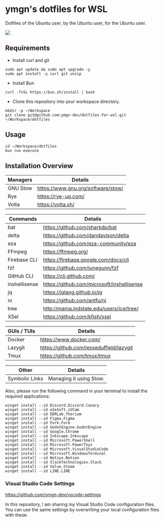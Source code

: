 # ymgn's dotfiles for WSL

Dotfiles of the Ubuntu user, by the Ubuntu user, for the Ubuntu user.

![](https://github.com/ymgn-dev/dotfiles-for-wsl/blob/main/resources/logo.png)

## Requirements

- Install curl and git

```shell
sudo apt update && sudo apt upgrade -y
sudo apt install -y curl git unzip
```

- Install Bun

```shell
curl -fsSL https://bun.sh/install | bash
```

- Clone this repository into your workspace directory.

```shell
mkdir -p ~/Workspace
git clone git@github.com:ymgn-dev/dotfiles-for-wsl.git ~/Workspace/dotfiles
```

## Usage

```shell
cd ~/Workspace/dotfiles
bun run execute
```

## Installation Overview

| Managers | Details                            |
| -------- | ---------------------------------- |
| GNU Stow | https://www.gnu.org/software/stow/ |
| Rye      | https://rye-up.com/                |
| Volta    | https://volta.sh/                  |

| Commands      | Details                                    |
| ------------- | ------------------------------------------ |
| bat           | https://github.com/sharkdp/bat             |
| delta         | https://github.com/dandavison/delta        |
| eza           | https://github.com/eza-community/eza       |
| FFmpeg        | https://ffmpeg.org/                        |
| Firebase CLI  | https://firebase.google.com/docs/cli       |
| fzf           | https://github.com/junegunn/fzf            |
| GitHub CLI    | https://cli.github.com/                    |
| inshellisense | https://github.com/microsoft/inshellisense |
| jq            | https://jqlang.github.io/jq                |
| ni            | https://github.com/antfu/ni                |
| tree          | http://mama.indstate.edu/users/ice/tree/   |
| XSel          | https://github.com/kfish/xsel              |

| GUIs / TUIs | Details                                  |
| ----------- | ---------------------------------------- |
| Docker      | https://www.docker.com/                  |
| Lazygit     | https://github.com/jesseduffield/lazygit |
| Tmux        | https://github.com/tmux/tmux             |

| Other          | Details                 |
| -------------- | ----------------------- |
| Symbolic Links | Managing it using Stow. |

Also, please run the following command in your terminal to install the required applications:

```plaintext
winget install --id Discord.Discord.Canary
winget install --id e2eSoft.iVCam
winget install --id EDRLab.Thorium
winget install --id Figma.Figma
winget install --id Fork.Fork
winget install --id GodotEngine.GodotEngine
winget install --id Google.Chrome
winget install --id Inkscape.Inkscape
winget install --id Microsoft.PowerShell
winget install --id Microsoft.PowerToys
winget install --id Microsoft.VisualStudioCode
winget install --id Microsoft.WindowsTerminal
winget install --id Notion.Notion
winget install --id SlackTechnologies.Slack
winget install --id Valve.Steam
winget install --id LINE.LINE
```

### Visual Studio Code Settings

https://github.com/ymgn-dev/vscode-settings

In this repository, I am sharing my Visual Studio Code configuration files.
You can use the same settings by overwriting your local configuration files with these.
